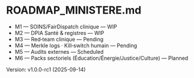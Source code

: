 # ROADMAP_MINISTERE.md

- M1 — SOINS/FairDispatch clinique — WIP
- M2 — DPIA Santé & registres — WIP
- M3 — Red‑team clinique — Pending
- M4 — Merkle logs · Kill‑switch humain — Pending
- M5 — Audits externes — Scheduled
- M6 — Packs sectoriels (Éducation/Énergie/Justice/Culture) — Planned

Version: v1.0.0-rc1 (2025-09-14)
